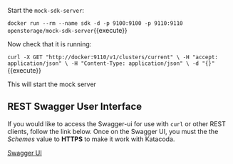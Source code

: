 Start the `mock-sdk-server`:

`docker run --rm --name sdk -d -p 9100:9100 -p 9110:9110 openstorage/mock-sdk-server`{{execute}}

Now check that it is running:

`curl -X GET "http://docker:9110/v1/clusters/current" \
  -H "accept: application/json" \
  -H "Content-Type: application/json" \
  -d "{}"
`{{execute}}

This will start the mock server


## REST Swagger User Interface
If you would like to access the Swagger-ui for use with `curl` or other REST clients,
follow the link below. Once on the Swagger UI, you must the the _Schemes_ value to
**HTTPS** to make it work with Katacoda.

[Swagger UI](https://[[HOST_SUBDOMAIN]]-9110-[[KATACODA_HOST]].environments.katacoda.com/swagger-ui)

